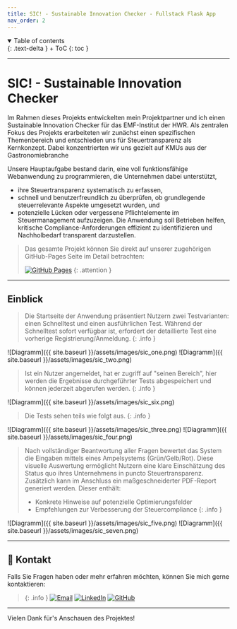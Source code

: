 ```yaml
---
title: SIC! - Sustainable Innovation Checker - Fullstack Flask App
nav_order: 2
---
```


<details open markdown="block">
{: .text-delta }
<summary>Table of contents</summary>
+ ToC
{: toc }
</details>

---

# SIC! - Sustainable Innovation Checker

Im Rahmen dieses Projekts entwickelten mein Projektpartner und ich einen Sustainable Innovation Checker für das EMF-Institut der HWR.
Als zentralen Fokus des Projekts erarbeiteten wir zunächst einen spezifischen Themenbereich und entschieden uns für Steuertransparenz als Kernkonzept. Dabei konzentrierten wir uns gezielt auf KMUs aus der Gastronomiebranche

Unsere Hauptaufgabe bestand darin, eine voll funktionsfähige Webanwendung zu programmieren, die Unternehmen dabei unterstützt,
- ihre Steuertransparenz systematisch zu erfassen,
- schnell und benutzerfreundlich zu überprüfen, ob grundlegende steuerrelevante Aspekte umgesetzt wurden, und
- potenzielle Lücken oder vergessene Pflichtelemente im Steuermanagement aufzuzeigen.
Die Anwendung soll Betrieben helfen, kritische Compliance-Anforderungen effizient zu identifizieren und Nachholbedarf transparent darzustellen.

>Das gesamte Projekt können Sie direkt auf unserer zugehörigen GitHub-Pages Seite im Detail betrachten:
>
>[![GitHub Pages](https://img.shields.io/badge/-GitHub%20Pages-181717?style=for-the-badge&logo=github&logoColor=white)](https://nayon0505.github.io/SIC-Projekt/)
{: .attention }

---

## Einblick

>Die Startseite der Anwendung präsentiert Nutzern zwei Testvarianten: einen Schnelltest und einen ausführlichen Test.
>Während der Schnelltest sofort verfügbar ist, erfordert der detaillierte Test eine vorherige Registrierung/Anmeldung.
{: .info }

![Diagramm]({{ site.baseurl }}/assets/images/sic_one.png)
![Diagramm]({{ site.baseurl }}/assets/images/sic_two.png)

>Ist ein Nutzer angemeldet, hat er zugriff auf "seinen Bereich", hier werden die Ergebnisse durchgeführter Tests abgespeichert und können jederzeit abgerufen werden.
{: .info }

![Diagramm]({{ site.baseurl }}/assets/images/sic_six.png)

>Die Tests sehen teils wie folgt aus.
{: .info }

![Diagramm]({{ site.baseurl }}/assets/images/sic_three.png)
![Diagramm]({{ site.baseurl }}/assets/images/sic_four.png)

>Nach vollständiger Beantwortung aller Fragen bewertet das System die Eingaben mittels eines Ampelsystems (Grün/Gelb/Rot).
>Diese visuelle Auswertung ermöglicht Nutzern eine klare Einschätzung des Status quo ihres Unternehmens in puncto Steuertransparenz.
>Zusätzlich kann im Anschluss ein maßgeschneiderter PDF-Report generiert werden. Dieser enthält:
>- Konkrete Hinweise auf potenzielle Optimierungsfelder
>- Empfehlungen zur Verbesserung der Steuercompliance
{: .info }

![Diagramm]({{ site.baseurl }}/assets/images/sic_five.png)
![Diagramm]({{ site.baseurl }}/assets/images/sic_seven.png)

---

## 📧 Kontakt
Falls Sie Fragen haben oder mehr erfahren möchten, können Sie mich gerne kontaktieren:
 
> {: .info }
[![Email](https://img.shields.io/badge/-lenz.nayon@gmail.com-EA4335?style=for-the-badge&logo=gmail&logoColor=white)](mailto:lenz.nayon@gmail.com)
[![LinkedIn](https://img.shields.io/badge/-Nayon%20Lenz%20-0A66C2?style=for-the-badge&logo=linkedin&logoColor=white)](www.linkedin.com/in/nayon-lenz-92792530b)
[![GitHub](https://img.shields.io/badge/-@Nayon0505-181717?style=for-the-badge&logo=github&logoColor=white)](https://github.com/Nayon0505)

--- 

Vielen Dank für's Anschauen des Projektes!